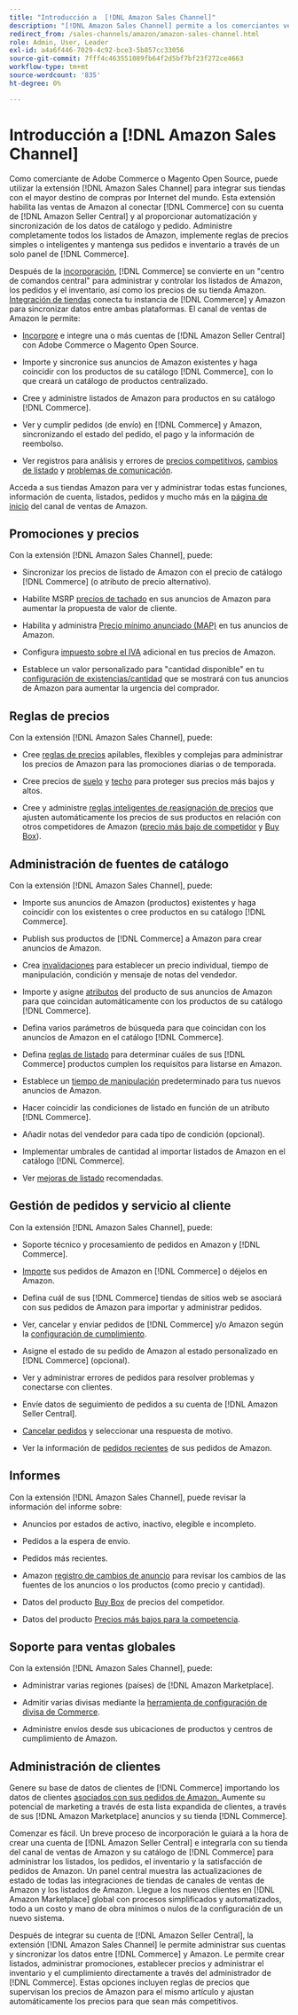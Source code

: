 ```yaml
---
title: "Introducción a  [!DNL Amazon Sales Channel]"
description: "[!DNL Amazon Sales Channel] permite a los comerciantes vender productos sin problemas en  [!DNL Amazon Marketplace]."
redirect_from: /sales-channels/amazon/amazon-sales-channel.html
role: Admin, User, Leader
exl-id: a4a6f446-7029-4c92-bce3-5b857cc33056
source-git-commit: 7fff4c463551089fb64f2d5bf7bf23f272ce4663
workflow-type: tm+mt
source-wordcount: '835'
ht-degree: 0%

---
```


# Introducción a [!DNL Amazon Sales Channel]

Como comerciante de Adobe Commerce o Magento Open Source, puede utilizar la extensión [!DNL Amazon Sales Channel] para integrar sus tiendas con el mayor destino de compras por Internet del mundo. Esta extensión habilita las ventas de Amazon al conectar [!DNL Commerce] con su cuenta de [!DNL Amazon Seller Central] y al proporcionar automatización y sincronización de los datos de catálogo y pedido. Administre completamente todos los listados de Amazon, implemente reglas de precios simples o inteligentes y mantenga sus pedidos e inventario a través de un solo panel de [!DNL Commerce].

Después de la [incorporación](./amazon-onboarding-home.md), [!DNL Commerce] se convierte en un &quot;centro de comandos central&quot; para administrar y controlar los listados de Amazon, los pedidos y el inventario, así como los precios de su tienda Amazon. [Integración de tiendas](./store-integration.md) conecta tu instancia de [!DNL Commerce] y Amazon para sincronizar datos entre ambas plataformas. El canal de ventas de Amazon le permite:

- [Incorpore](./amazon-onboarding-home.md) e integre una o más cuentas de [!DNL Amazon Seller Central] con Adobe Commerce o Magento Open Source.

- Importe y sincronice sus anuncios de Amazon existentes y haga coincidir con los productos de su catálogo [!DNL Commerce], con lo que creará un catálogo de productos centralizado.

- Cree y administre listados de Amazon para productos en su catálogo [!DNL Commerce].

- Ver y cumplir pedidos (de envío) en [!DNL Commerce] y Amazon, sincronizando el estado del pedido, el pago y la información de reembolso.

- Ver registros para análisis y errores de [precios competitivos](./competitive-price-analysis.md), [cambios de listado](./listing-changes-log.md) y [problemas de comunicación](./communication-errors-log.md).

Acceda a sus tiendas Amazon para ver y administrar todas estas funciones, información de cuenta, listados, pedidos y mucho más en la [página de inicio](./amazon-sales-channel-home.md) del canal de ventas de Amazon.

## Promociones y precios

Con la extensión [!DNL Amazon Sales Channel], puede:

- Sincronizar los precios de listado de Amazon con el precio de catálogo [!DNL Commerce] (o atributo de precio alternativo).

- Habilite MSRP [precios de tachado](./listing-price.md#configure-listing-price-settings) en sus anuncios de Amazon para aumentar la propuesta de valor de cliente.

- Habilita y administra [Precio mínimo anunciado (MAP)](./listing-price.md#configure-listing-price-settings) en tus anuncios de Amazon.

- Configura [impuesto sobre el IVA](./listing-price.md#configure-listing-price-settings) adicional en tus precios de Amazon.

- Establece un valor personalizado para &quot;cantidad disponible&quot; en tu [configuración de existencias/cantidad](./stock-quantity.md#configure-stock--quantity-settings) que se mostrará con tus anuncios de Amazon para aumentar la urgencia del comprador.

## Reglas de precios

Con la extensión [!DNL Amazon Sales Channel], puede:

- Cree [reglas de precios](./pricing-products.md) apilables, flexibles y complejas para administrar los precios de Amazon para las promociones diarias o de temporada.

- Cree precios de [suelo](./floor-price.md) y [techo](./optional-ceiling-price.md) para proteger sus precios más bajos y altos.

- Cree y administre [reglas inteligentes de reasignación de precios](./intelligent-repricing-rules.md) que ajusten automáticamente los precios de sus productos en relación con otros competidores de Amazon ([precio más bajo de competidor](./lowest-competitor-pricing.md) y [Buy Box](./buy-box-competitor-pricing.md)).

## Administración de fuentes de catálogo

Con la extensión [!DNL Amazon Sales Channel], puede:

- Importe sus anuncios de Amazon (productos) existentes y haga coincidir con los existentes o cree productos en su catálogo [!DNL Commerce].

- Publish sus productos de [!DNL Commerce] a Amazon para crear anuncios de Amazon.

- Crea [invalidaciones](./creating-editing-overrides.md) para establecer un precio individual, tiempo de manipulación, condición y mensaje de notas del vendedor.

- Importe y asigne [atributos](./attributes-view.md) del producto de sus anuncios de Amazon para que coincidan automáticamente con los productos de su catálogo [!DNL Commerce].

- Defina varios parámetros de búsqueda para que coincidan con los anuncios de Amazon en el catálogo [!DNL Commerce].

- Defina [reglas de listado](./listing-rules.md) para determinar cuáles de sus [!DNL Commerce] productos cumplen los requisitos para listarse en Amazon.

- Establece un [tiempo de manipulación](./product-listing-actions.md) predeterminado para tus nuevos anuncios de Amazon.

- Hacer coincidir las condiciones de listado en función de un atributo [!DNL Commerce].

- Añadir notas del vendedor para cada tipo de condición (opcional).

- Implementar umbrales de cantidad al importar listados de Amazon en el catálogo [!DNL Commerce].

- Ver [mejoras de listado](./listing-improvements.md) recomendadas.

## Gestión de pedidos y servicio al cliente

Con la extensión [!DNL Amazon Sales Channel], puede:

- Soporte técnico y procesamiento de pedidos en Amazon y [!DNL Commerce].

- [Importe](./order-settings.md#configure-order-settings) sus pedidos de Amazon en [!DNL Commerce] o déjelos en Amazon.

- Defina cuál de sus [!DNL Commerce] tiendas de sitios web se asociará con sus pedidos de Amazon para importar y administrar pedidos.

- Ver, cancelar y enviar pedidos de [!DNL Commerce] y/o Amazon según la [configuración de cumplimiento](./fulfilled-by.md).

- Asigne el estado de su pedido de Amazon al estado personalizado en [!DNL Commerce] (opcional).

- Ver y administrar errores de pedidos para resolver problemas y conectarse con clientes.

- Envíe datos de seguimiento de pedidos a su cuenta de [!DNL Amazon Seller Central].

- [Cancelar pedidos](./cancel-unshipped-order.md) y seleccionar una respuesta de motivo.

- Ver la información de [pedidos recientes](./amazon-store-dashboard.md) de sus pedidos de Amazon.

## Informes

Con la extensión [!DNL Amazon Sales Channel], puede revisar la información del informe sobre:

- Anuncios por estados de activo, inactivo, elegible e incompleto.

- Pedidos a la espera de envío.

- Pedidos más recientes.

- Amazon [registro de cambios de anuncio](./listing-changes-log.md) para revisar los cambios de las fuentes de los anuncios o los productos (como precio y cantidad).

- Datos del producto [Buy Box](./buy-box-competitor-pricing.md) de precios del competidor.

- Datos del producto [Precios más bajos para la competencia](./lowest-competitor-pricing.md).

## Soporte para ventas globales

Con la extensión [!DNL Amazon Sales Channel], puede:

- Administrar varias regiones (países) de [!DNL Amazon Marketplace].

- Admitir varias divisas mediante la [herramienta de configuración de divisa de Commerce](https://experienceleague.adobe.com/docs/commerce-admin/stores-sales/site-store/currency/currency-configuration.html).

- Administre envíos desde sus ubicaciones de productos y centros de cumplimiento de Amazon.

## Administración de clientes

Genere su base de datos de clientes de [!DNL Commerce] importando los datos de clientes [asociados con sus pedidos de Amazon. ](./order-settings.md#configure-order-settings) Aumente su potencial de marketing a través de esta lista expandida de clientes, a través de sus [!DNL Amazon Marketplace] anuncios y su tienda [!DNL Commerce].


Comenzar es fácil. Un breve proceso de incorporación le guiará a la hora de crear una cuenta de [!DNL Amazon Seller Central] e integrarla con su tienda del canal de ventas de Amazon y su catálogo de [!DNL Commerce] para administrar los listados, los pedidos, el inventario y la satisfacción de pedidos de Amazon. Un panel central muestra las actualizaciones de estado de todas las integraciones de tiendas de canales de ventas de Amazon y los listados de Amazon. Llegue a los nuevos clientes en [!DNL Amazon Marketplace] global con procesos simplificados y automatizados, todo a un costo y mano de obra mínimos o nulos de la configuración de un nuevo sistema.

Después de integrar su cuenta de [!DNL Amazon Seller Central], la extensión [!DNL Amazon Sales Channel] le permite administrar sus cuentas y sincronizar los datos entre [!DNL Commerce] y Amazon. Le permite crear listados, administrar promociones, establecer precios y administrar el inventario y el cumplimiento directamente a través del administrador de [!DNL Commerce]. Estas opciones incluyen reglas de precios que supervisan los precios de Amazon para el mismo artículo y ajustan automáticamente los precios para que sean más competitivos.

